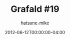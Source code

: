 ---
title: "Grafald #19"
type: "image"
date: 2012-06-12T00:00:00-04:00
draft: false
categories:
- blog
- projects
- grafald
image_path: "../img/2012/19.png"
alt_text: ""
is_subpage: true
author: "[hatsune-mike](https://cohost.org/hatsune-mike)"
---